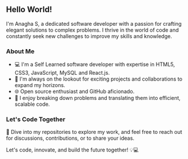 ## Hello World!

I'm Anagha S, a dedicated software developer with a passion for crafting elegant solutions to complex problems. I thrive in the world of code and constantly seek new challenges to improve my skills and knowledge.

### About Me

- 💻 I'm a Self Learned software developer with expertise in HTML5, CSS3, JavaScript, MySQL and React.js.
- 🚀 I'm always on the lookout for exciting projects and collaborations to expand my horizons.
- 🌐 Open source enthusiast and GitHub aficionado.
- 🧩 I enjoy breaking down problems and translating them into efficient, scalable code.

### Let's Code Together

🌟 Dive into my repositories to explore my work, and feel free to reach out for discussions, contributions, or to share your ideas. 

Let's code, innovate, and build the future together! 💡💻


    

